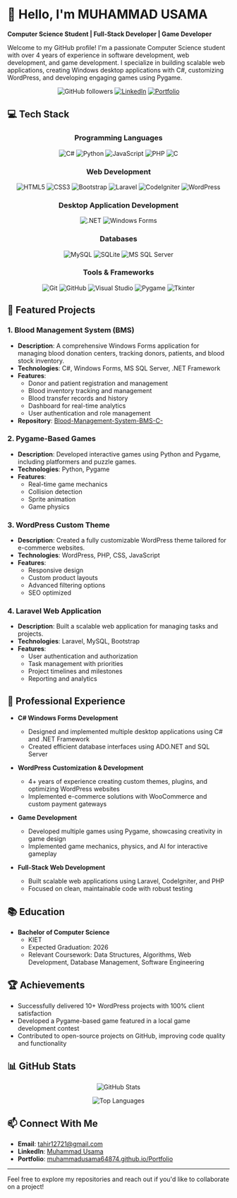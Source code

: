 # 👋 Hello, I'm MUHAMMAD USAMA
**Computer Science Student | Full-Stack Developer | Game Developer**

Welcome to my GitHub profile! I'm a passionate Computer Science student with over 4 years of experience in software development, web development, and game development. I specialize in building scalable web applications, creating Windows desktop applications with C#, customizing WordPress, and developing engaging games using Pygame.

<div align="center">
  
![GitHub followers](https://img.shields.io/github/followers/MUHAMMADUSAMA64874?style=social)
[![LinkedIn](https://img.shields.io/badge/LinkedIn-Connect-blue)](https://www.linkedin.com/in/muhammad-usama-5996bb24b/)
[![Portfolio](https://img.shields.io/badge/Portfolio-Visit-brightgreen)](https://muhammadusama64874.github.io/Portfolio/)

</div>

## 💻 Tech Stack

<div align="center">
  
### Programming Languages
![C#](https://img.shields.io/badge/C%23-239120?style=for-the-badge&logo=c-sharp&logoColor=white)
![Python](https://img.shields.io/badge/Python-3776AB?style=for-the-badge&logo=python&logoColor=white)
![JavaScript](https://img.shields.io/badge/JavaScript-F7DF1E?style=for-the-badge&logo=javascript&logoColor=black)
![PHP](https://img.shields.io/badge/PHP-777BB4?style=for-the-badge&logo=php&logoColor=white)
![C](https://img.shields.io/badge/C-00599C?style=for-the-badge&logo=c&logoColor=white)

### Web Development
![HTML5](https://img.shields.io/badge/HTML5-E34F26?style=for-the-badge&logo=html5&logoColor=white)
![CSS3](https://img.shields.io/badge/CSS3-1572B6?style=for-the-badge&logo=css3&logoColor=white)
![Bootstrap](https://img.shields.io/badge/Bootstrap-7952B3?style=for-the-badge&logo=bootstrap&logoColor=white)
![Laravel](https://img.shields.io/badge/Laravel-FF2D20?style=for-the-badge&logo=laravel&logoColor=white)
![CodeIgniter](https://img.shields.io/badge/CodeIgniter-EF4223?style=for-the-badge&logo=codeigniter&logoColor=white)
![WordPress](https://img.shields.io/badge/WordPress-21759B?style=for-the-badge&logo=wordpress&logoColor=white)

### Desktop Application Development
![.NET](https://img.shields.io/badge/.NET-5C2D91?style=for-the-badge&logo=.net&logoColor=white)
![Windows Forms](https://img.shields.io/badge/Windows%20Forms-0078D6?style=for-the-badge&logo=windows&logoColor=white)

### Databases
![MySQL](https://img.shields.io/badge/MySQL-4479A1?style=for-the-badge&logo=mysql&logoColor=white)
![SQLite](https://img.shields.io/badge/SQLite-003B57?style=for-the-badge&logo=sqlite&logoColor=white)
![MS SQL Server](https://img.shields.io/badge/MS%20SQL%20Server-CC2927?style=for-the-badge&logo=microsoft-sql-server&logoColor=white)

### Tools & Frameworks
![Git](https://img.shields.io/badge/Git-F05032?style=for-the-badge&logo=git&logoColor=white)
![GitHub](https://img.shields.io/badge/GitHub-181717?style=for-the-badge&logo=github&logoColor=white)
![Visual Studio](https://img.shields.io/badge/Visual%20Studio-5C2D91?style=for-the-badge&logo=visual-studio&logoColor=white)
![Pygame](https://img.shields.io/badge/Pygame-3776AB?style=for-the-badge&logo=python&logoColor=white)
![Tkinter](https://img.shields.io/badge/Tkinter-3776AB?style=for-the-badge&logo=python&logoColor=white)

</div>

## 🚀 Featured Projects

### 1. Blood Management System (BMS)
- **Description**: A comprehensive Windows Forms application for managing blood donation centers, tracking donors, patients, and blood stock inventory.
- **Technologies**: C#, Windows Forms, MS SQL Server, .NET Framework
- **Features**:
  - Donor and patient registration and management
  - Blood inventory tracking and management
  - Blood transfer records and history
  - Dashboard for real-time analytics
  - User authentication and role management
- **Repository**: [Blood-Management-System-BMS-C-](https://github.com/MUHAMMADUSAMA64874/Blood-Managment-System-BMS-C-)

### 2. Pygame-Based Games
- **Description**: Developed interactive games using Python and Pygame, including platformers and puzzle games.
- **Technologies**: Python, Pygame
- **Features**:
  - Real-time game mechanics
  - Collision detection
  - Sprite animation
  - Game physics

### 3. WordPress Custom Theme
- **Description**: Created a fully customizable WordPress theme tailored for e-commerce websites.
- **Technologies**: WordPress, PHP, CSS, JavaScript
- **Features**:
  - Responsive design
  - Custom product layouts
  - Advanced filtering options
  - SEO optimized

### 4. Laravel Web Application
- **Description**: Built a scalable web application for managing tasks and projects.
- **Technologies**: Laravel, MySQL, Bootstrap
- **Features**:
  - User authentication and authorization
  - Task management with priorities
  - Project timelines and milestones
  - Reporting and analytics

## 💼 Professional Experience

- **C# Windows Forms Development**
  - Designed and implemented multiple desktop applications using C# and .NET Framework
  - Created efficient database interfaces using ADO.NET and SQL Server

- **WordPress Customization & Development**
  - 4+ years of experience creating custom themes, plugins, and optimizing WordPress websites
  - Implemented e-commerce solutions with WooCommerce and custom payment gateways

- **Game Development**
  - Developed multiple games using Pygame, showcasing creativity in game design
  - Implemented game mechanics, physics, and AI for interactive gameplay

- **Full-Stack Web Development**
  - Built scalable web applications using Laravel, CodeIgniter, and PHP
  - Focused on clean, maintainable code with robust testing

## 📚 Education

- **Bachelor of Computer Science**
  - KIET
  - Expected Graduation: 2026
  - Relevant Coursework: Data Structures, Algorithms, Web Development, Database Management, Software Engineering

## 🏆 Achievements

- Successfully delivered 10+ WordPress projects with 100% client satisfaction
- Developed a Pygame-based game featured in a local game development contest
- Contributed to open-source projects on GitHub, improving code quality and functionality

## 📊 GitHub Stats

<div align="center">
  
![GitHub Stats](https://github-readme-stats.vercel.app/api?username=MUHAMMADUSAMA64874&show_icons=true&theme=radical)
  
![Top Languages](https://github-readme-stats.vercel.app/api/top-langs/?username=MUHAMMADUSAMA64874&layout=compact&theme=radical)

</div>

## 📫 Connect With Me

- **Email**: tahir12721@gmail.com
- **LinkedIn**: [Muhammad Usama](https://www.linkedin.com/in/muhammad-usama-5996bb24b/)
- **Portfolio**: [muhammadusama64874.github.io/Portfolio](https://muhammadusama64874.github.io/Portfolio/)

---

Feel free to explore my repositories and reach out if you'd like to collaborate on a project!

<!---
MUHAMMADUSAMA64874/MUHAMMADUSAMA64874 is a ✨ special ✨ repository because its `README.md` (this file) appears on your GitHub profile.
You can click the Preview link to take a look at your changes.
--->

